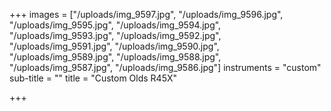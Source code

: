 +++
images = ["/uploads/img_9597.jpg", "/uploads/img_9596.jpg", "/uploads/img_9595.jpg", "/uploads/img_9594.jpg", "/uploads/img_9593.jpg", "/uploads/img_9592.jpg", "/uploads/img_9591.jpg", "/uploads/img_9590.jpg", "/uploads/img_9589.jpg", "/uploads/img_9588.jpg", "/uploads/img_9587.jpg", "/uploads/img_9586.jpg"]
instruments = "custom"
sub-title = ""
title = "Custom Olds R45X"

+++
